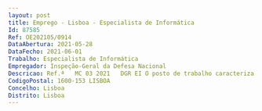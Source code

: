 ```yaml
--- 
layout: post
title: Emprego - Lisboa - Especialista de Informática
Id: 87585
Ref: OE202105/0914
DataAbertura: 2021-05-28
DataFecho: 2021-06-01
Trabalho: Especialista de Informática
Empregador: Inspeção-Geral da Defesa Nacional
Descricao: Ref.ª   MC 03 2021   DGR EI O posto de trabalho caracteriza se pelo exercício de funções na carreira não revista de Especialista de Informática, designadamente a)	Área de gestão e arquitetura de sistemas de informação, nomeadamente  conceber e desenvolver a arquitetura e acompanhar a implementação dos sistemas e tecnologias de informação, assegurando a sua gestão e continuada adequação aos objetivos da organização  Definir os padrões de qualidade e avaliar os impactos, organizacional e tecnológico, dos sistemas de informação, garantindo a normalização e fiabilidade da informação  Organizar e manter disponíveis os recursos informacionais, normalizar os modelos de dados e estruturar os conteúdos e fluxos informacionais da organização e definir as normas de acesso e níveis de confidencialidade da informação  Definir e desenvolver as medidas necessárias à segurança e integridade da informação e especificar as normas de salvaguarda e de recuperação da informação  Colaborar na divulgação de normas de utilização e promover a formação e o apoio a utilizadores sobre os sistemas de informação instalados ou projetados.b)	Área de infraestruturas tecnológicas, nomeadamente  Planear e desenvolver projetos de infraestruturas tecnológicas, englobando, designadamente, sistemas servidores de dados, de aplicações e de recursos, redes e controladores de comunicações e dispositivos de segurança das instalações, assegurando a respetiva gestão e manutenção  Configurar e instalar peças do suporte lógico de base, englobando, nomeadamente, os sistemas operativos e utilitários associados, os sistemas de gestão de redes informáticas, de base de dados, e todas as aplicações e produtos de uso geral, assegurando a respetiva gestão e operacionalidade   Configurar, gerir e administrar os recursos dos sistemas físicos e aplicacionais instalados, de forma a otimizar a utilização e partilha das capacidades existentes e a resolver os incidentes de exploração, e elaborar as normas e a documentação técnica a que deva obedecer a respetiva operação  Assegurar a aplicação dos mecanismos de segurança, confidencialidade e integridade da informação armazenada e processada e transportada nos sistemas de processamento e redes de comunicação utilizados  Apoiar os utilizadores na operação dos equipamentos terminais de processamento e de comunicação de dados, dos microcomputadores e dos respetivos suportes lógicos de base e definir procedimentos de uso geral necessários a uma fácil e correta utilização de todos os sistemas instalados.
CodigoPostal: 1600-153 LISBOA
Concelho: Lisboa
Distrito: Lisboa
--- 
```

